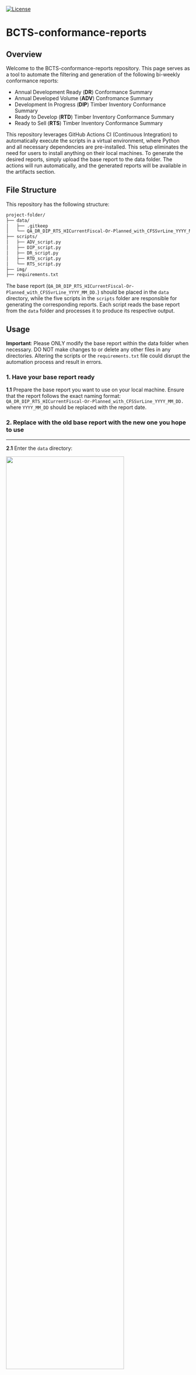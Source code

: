 [![License](https://img.shields.io/badge/License-Apache%202.0-blue.svg)](https://opensource.org/licenses/Apache-2.0)

# BCTS-conformance-reports

## Overview

Welcome to the BCTS-conformance-reports repository. This page serves as a tool to automate the filtering and generation of the following bi-weekly conformance reports: 
- Annual Development Ready (**DR**) Conformance Summary
- Annual Developed Volume (**ADV**) Confromance Summary
- Development In Progress (**DIP**) Timber Inventory Conformance Summary
- Ready to Develop (**RTD**) Timber Inventory Conformance Summary
- Ready to Sell (**RTS**) Timber Inventory Conformance Summary

This repository leverages GitHub Actions CI (Continuous Integration) to automatically execute the scripts in a virtual environment, where Python and all necessary dependencies are pre-installed. This setup eliminates the need for users to install anything on their local machines. To generate the desired reports, simply upload the base report to the data folder. The actions will run automatically, and the generated reports will be available in the artifacts section.

## File Structure

This repository has the following structure:

```bash
project-folder/
├── data/
│   ├── .gitkeep
│   └── QA_DR_DIP_RTS_HICurrentFiscal-Or-Planned_with_CFSSvrLine_YYYY_MM_DD.xlsxxlsx                        
├── scripts/                
│   ├── ADV_script.py
│   ├── DIP_script.py
│   ├── DR_script.py
│   ├── RTD_script.py
│   └── RTS_script.py
├── img/
├── requirements.txt 
```

The base report (`QA_DR_DIP_RTS_HICurrentFiscal-Or-Planned_with_CFSSvrLine_YYYY_MM_DD.`) should be placed in the `data` directory, while the five scripts in the `scripts` folder are responsible for generating the corresponding reports. Each script reads the base report from the `data` folder and processes it to produce its respective output.

## Usage 

**Important**: Please ONLY modify the base report within the data folder when necessary. DO NOT make changes to or delete any other files in any directories. Altering the scripts or the `requirements.txt` file could disrupt the automation process and result in errors.

### 1. Have your base report ready 

**1.1** Prepare the base report you want to use on your local machine. Ensure that the report follows the exact naming format: `QA_DR_DIP_RTS_HICurrentFiscal-Or-Planned_with_CFSSvrLine_YYYY_MM_DD.` where `YYYY_MM_DD` should be replaced with the report date. 

### 2. Replace with the old base report with the new one you hope to use

---

**2.1** Enter the `data` directory: 


</center>
  <img src="img/data_folder.png" width="80%" height="80% style="display: block; margin: 0 auto;">
<center>

---

**2.2** Click on the old base report file that's currently in the directory:


<div style="text-align: center;">
  <img src="img/old_base_report.png" >
</div>

---


**2.3** Click on the three dots in the top right corner and select "Delete file." **Note**: NEVER delete the `.gitkeep` file, as doing so will remove the entire `data` folder!


<div style="text-align: center;">
  <img src="img/three_dots.png" width="70%" height="70%">
</div>

---

**2.4** Click on the "Commit changes" button in the top right corner:


<div style="text-align: center;">
  <img src="img/commit_deletion.png" width="70%" height="70%">
</div>

---

**2.5** You can use the default commit message but also write: "Delete old base report for *report_date_for_old_report*" in the extended description, then click on "Commit changes":


<div style="text-align: center;">
  <img src="img/commit_message_deletion.png" width="45%" height="45%">
</div>

---

**2.6** Now click on the "Add file" button in the top right corner and select "Upload files":


<div style="text-align: center;">
  <img src="img/upload_new_file.png" width="90%" height="90%">
</div>

---

**2.7** Write "Added bew base report (*report_date_for_new_report*) in the commit message and click on the "Commit changes" button:


<div style="text-align: center;">
  <img src="img/commit_message_upload.png" width="80%" height="80%">
</div>

---

### 3. Check workflow progress and download your reports

---

**3.1** At this point, uploading the new base report should have triggered the workflow. Return to the main repository page and check the message next to your username. If you see a brown dot, it means the action has started running, and you can click on it to monitor its progress. If the dot isn't visible, refresh the page, and it should appear:


<img src="img/action_running.png" width="55%" height="55%" style="display: block; margin: 0 auto;">

---

**3.2** Once you click on the brown dot, you will be able to see the progress showing which stage of the workflow it's currently at:


<div style="text-align: center;">
  <img src="img/action_progress.png" width="70%" height="70%">
</div>

---

**3.3** If the workflow is completed, you will see a green circle with a check mark next to the "build" tab under "Jobs", as well as at the top left, beside the commit message. Once you see this, click on "Summary":


<div style="text-align: center;">
  <img src="img/action_complete.png" width="55%" height="55%">
</div>

---

**3.4** Scroll down to the "Artifacts" section near the bottom. If the workflow ran successfully, you should see a new entry called "reports." You can download it by either clicking directly on the name or by selecting the download button. The file will be a ZIP archive containing all five conformance summaries.


<div style="text-align: center;">
  <img src="img/save_reports.png" width="70%" height="70%">
</div>

---

**3.5** If you accidentally exit this page before navigating to the "Artifacts", simply return to the repo's main page, select the "Actions" tab at the top, click on the most recent action and you will be able to find "Artifacts" section at the bottom of the page:


<div style="text-align: center;">
  <img src="img/how_to_find_artifacts.png" width="90%" height="90%">
</div>

